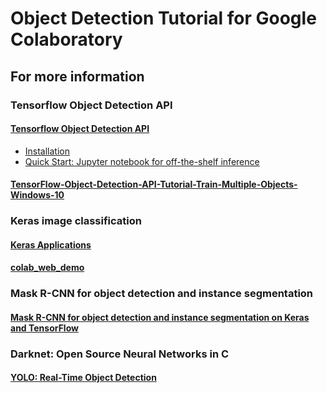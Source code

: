 # Object Detection Tutorial for Google Colaboratory

## For more information

### Tensorflow Object Detection API

#### [Tensorflow Object Detection API](https://github.com/tensorflow/models/tree/master/research/object_detection)
* [Installation](https://github.com/tensorflow/models/blob/master/research/object_detection/g3doc/installation.md)
* [Quick Start: Jupyter notebook for off-the-shelf inference](https://github.com/tensorflow/models/blob/master/research/object_detection/object_detection_tutorial.ipynb)

#### [TensorFlow-Object-Detection-API-Tutorial-Train-Multiple-Objects-Windows-10](https://github.com/EdjeElectronics/TensorFlow-Object-Detection-API-Tutorial-Train-Multiple-Objects-Windows-10)

### Keras image classification

#### [Keras Applications](https://keras.io/applications/)

#### [colab_web_demo](https://github.com/a2kiti/colab_web_demo)

### Mask R-CNN for object detection and instance segmentation

#### [Mask R-CNN for object detection and instance segmentation on Keras and TensorFlow](https://github.com/matterport/Mask_RCNN)

### Darknet: Open Source Neural Networks in C

#### [YOLO: Real-Time Object Detection](https://pjreddie.com/darknet/yolo/)

